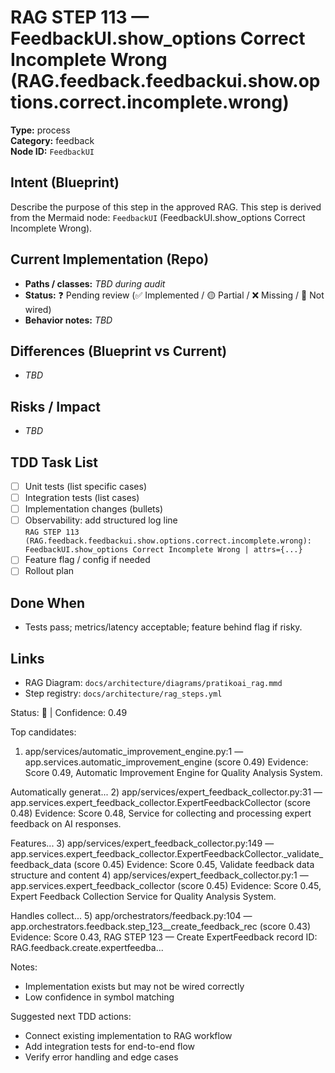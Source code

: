 # RAG STEP 113 — FeedbackUI.show_options Correct Incomplete Wrong (RAG.feedback.feedbackui.show.options.correct.incomplete.wrong)

**Type:** process  
**Category:** feedback  
**Node ID:** `FeedbackUI`

## Intent (Blueprint)
Describe the purpose of this step in the approved RAG. This step is derived from the Mermaid node: `FeedbackUI` (FeedbackUI.show_options Correct Incomplete Wrong).

## Current Implementation (Repo)
- **Paths / classes:** _TBD during audit_
- **Status:** ❓ Pending review (✅ Implemented / 🟡 Partial / ❌ Missing / 🔌 Not wired)
- **Behavior notes:** _TBD_

## Differences (Blueprint vs Current)
- _TBD_

## Risks / Impact
- _TBD_

## TDD Task List
- [ ] Unit tests (list specific cases)
- [ ] Integration tests (list cases)
- [ ] Implementation changes (bullets)
- [ ] Observability: add structured log line  
  `RAG STEP 113 (RAG.feedback.feedbackui.show.options.correct.incomplete.wrong): FeedbackUI.show_options Correct Incomplete Wrong | attrs={...}`
- [ ] Feature flag / config if needed
- [ ] Rollout plan

## Done When
- Tests pass; metrics/latency acceptable; feature behind flag if risky.

## Links
- RAG Diagram: `docs/architecture/diagrams/pratikoai_rag.mmd`
- Step registry: `docs/architecture/rag_steps.yml`


<!-- AUTO-AUDIT:BEGIN -->
Status: 🔌  |  Confidence: 0.49

Top candidates:
1) app/services/automatic_improvement_engine.py:1 — app.services.automatic_improvement_engine (score 0.49)
   Evidence: Score 0.49, Automatic Improvement Engine for Quality Analysis System.

Automatically generat...
2) app/services/expert_feedback_collector.py:31 — app.services.expert_feedback_collector.ExpertFeedbackCollector (score 0.48)
   Evidence: Score 0.48, Service for collecting and processing expert feedback on AI responses.

Features...
3) app/services/expert_feedback_collector.py:149 — app.services.expert_feedback_collector.ExpertFeedbackCollector._validate_feedback_data (score 0.45)
   Evidence: Score 0.45, Validate feedback data structure and content
4) app/services/expert_feedback_collector.py:1 — app.services.expert_feedback_collector (score 0.45)
   Evidence: Score 0.45, Expert Feedback Collection Service for Quality Analysis System.

Handles collect...
5) app/orchestrators/feedback.py:104 — app.orchestrators.feedback.step_123__create_feedback_rec (score 0.43)
   Evidence: Score 0.43, RAG STEP 123 — Create ExpertFeedback record
ID: RAG.feedback.create.expertfeedba...

Notes:
- Implementation exists but may not be wired correctly
- Low confidence in symbol matching

Suggested next TDD actions:
- Connect existing implementation to RAG workflow
- Add integration tests for end-to-end flow
- Verify error handling and edge cases
<!-- AUTO-AUDIT:END -->